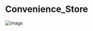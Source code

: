 # Convenience_Store

![image](https://user-images.githubusercontent.com/84285337/156729584-9fe48734-0bde-4260-a06e-d0f378ca0772.png)
